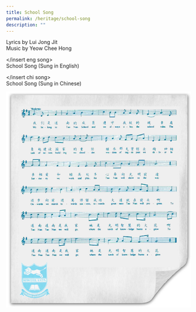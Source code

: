 ```yaml
---
title: School Song
permalink: /heritage/school-song
description: ""
---
```

Lyrics by Lui Jong Jit <br>
Music by Yeow Chee Hong

</insert eng song> <br>
School Song (Sung in English)

</insert chi song> <br>
School Song (Sung in Chinese)

![](/images/song_image_3.jpg)
